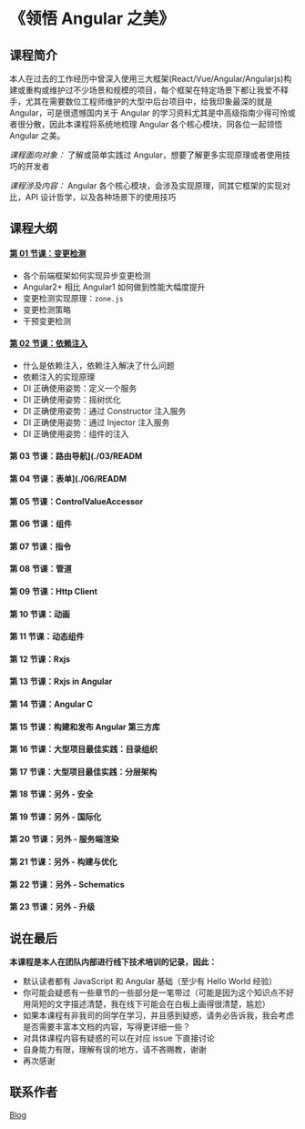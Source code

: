# 《领悟 Angular 之美》

## 课程简介
 本人在过去的工作经历中曾深入使用三大框架(React/Vue/Angular/Angularjs)构建或重构或维护过不少场景和规模的项目，每个框架在特定场景下都让我爱不释手，尤其在需要数位工程师维护的大型中后台项目中，给我印象最深的就是 Angular，可是很遗憾国内关于 Angular 的学习资料尤其是中高级指南少得可怜或者很分散，因此本课程将系统地梳理 Angular 各个核心模块，同各位一起领悟 Angular 之美。

*课程面向对象：* 了解或简单实践过 Angular，想要了解更多实现原理或者使用技巧的开发者

*课程涉及内容：* Angular 各个核心模块，会涉及实现原理，同其它框架的实现对比，API 设计哲学，以及各种场景下的使用技巧


## 课程大纲

#### [第 01 节课：变更检测](https://github.com/olivewind/angular-deep/issues/1)
 * 各个前端框架如何实现异步变更检测
 * Angular2+ 相比 Angular1 如何做到性能大幅度提升
 * 变更检测实现原理：`zone.js`
 * 变更检测策略
 * 干预变更检测

#### [第 02 节课：依赖注入](https://github.com/olivewind/angular-deep/issues/2)

* 什么是依赖注入，依赖注入解决了什么问题
* 依赖注入的实现原理
* DI 正确使用姿势：定义一个服务
* DI 正确使用姿势：摇树优化
* DI 正确使用姿势：通过 Constructor 注入服务
* DI 正确使用姿势：通过 Injector 注入服务
* DI 正确使用姿势：组件的注入

#### 第 03 节课：路由导航](./03/READM

#### 第 04 节课：表单](./06/READM

#### 第 05 节课：ControlValueAccessor

#### 第 06 节课：组件

#### 第 07 节课：指令

#### 第 08 节课：管道

#### 第 09 节课：Http Client

#### 第 10 节课：动画

#### 第 11 节课：动态组件

#### 第 12 节课：Rxjs

#### 第 13 节课：Rxjs in Angular

#### 第 14 节课：Angular C

#### 第 15 节课：构建和发布 Angular 第三方库

#### 第 16 节课：大型项目最佳实践：目录组织

#### 第 17 节课：大型项目最佳实践：分层架构

#### 第 18 节课：另外 - 安全

#### 第 19 节课：另外 - 国际化

#### 第 20 节课：另外 - 服务端渲染

#### 第 21 节课：另外 - 构建与优化

#### 第 22 节课：另外 - Schematics

#### 第 23 节课：另外 - 升级


## 说在最后

**本课程是本人在团队内部进行线下技术培训的记录，因此：**

* 默认读者都有 JavaScript 和 Angular 基础（至少有 Hello World 经验）
* 你可能会疑惑有一些章节的一些部分是一笔带过（可能是因为这个知识点不好用简短的文字描述清楚，我在线下可能会在白板上画得很清楚，尴尬）
* 如果本课程有非我司的同学在学习，并且感到疑惑，请务必告诉我，我会考虑是否需要丰富本文档的内容，写得更详细一些？
* 对具体课程内容有疑惑的可以在对应 issue 下直接讨论
* 自身能力有限，理解有误的地方，请不吝赐教，谢谢
* 再次感谢

## 联系作者

[Blog](http://blog.olivewind.com/)


